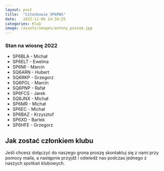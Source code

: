 ```yaml
---
layout: post
title:  "Członkowie SP6PWS"
date:   2022-11-06 14:34:25
categories: Klub
image: /assets/images/anteny_poziom.jpg
---
```


### Stan na wiosnę 2022

- SP6BLA - Michał
- SP6ELT - Ewelina
- SP6MI - Marcin
- SQ6ARN - Hubert
- SQ6RKP - Grzegorz
- SQ6POL - Marcin
- SQ6PNP - Rafał
- SP6FCS - Jarek
- SQ6JNX - Michał
- SP6MR - Michał
- SP6EC - Michał
- SP6BAZ - Krzysztof
- SP6XD - Bartek
- SP6HFE - Grzegorz


## Jak zostać członkiem klubu
Jeśli chcesz dołączyć do naszego grona proszę skontaktuj się z nami przy pomocy maila, a następnie przyjdź i odwiedź nas podczas jednego z naszych spotkań klubowych.
